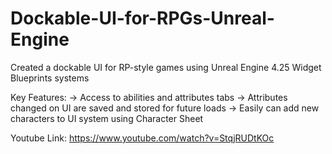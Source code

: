 # Dockable-UI-for-RPGs-Unreal-Engine
 Created a dockable UI for RP-style games using Unreal Engine 4.25 Widget Blueprints systems
 
 Key Features:
 -> Access to abilities and attributes tabs
 -> Attributes changed on UI are saved and stored for future loads
 -> Easily can add new characters to UI system using Character Sheet
 
 
 Youtube Link: https://www.youtube.com/watch?v=StqjRUDtKOc
